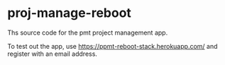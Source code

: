 # proj-manage-reboot

Ths source code for the pmt project management app. 

To test out the app, use https://ppmt-reboot-stack.herokuapp.com/ and register with an email address. 
